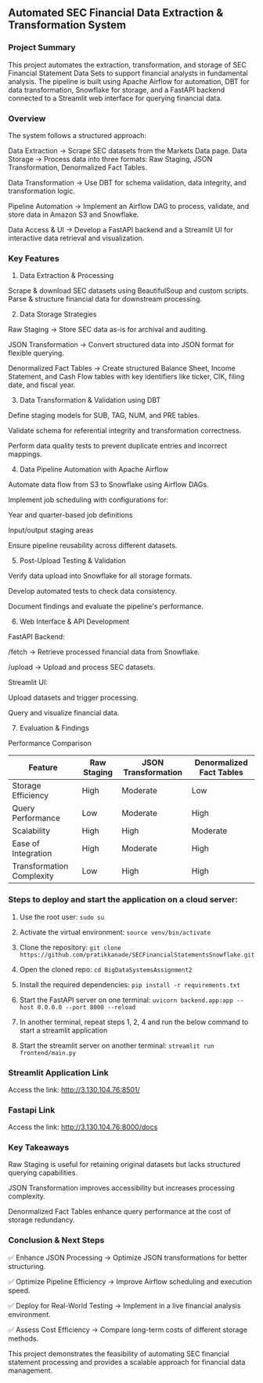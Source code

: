 ## Automated SEC Financial Data Extraction & Transformation System

### Project Summary

This project automates the extraction, transformation, and storage of SEC Financial Statement Data Sets to support financial analysts in fundamental analysis. The pipeline is built using Apache Airflow for automation, DBT for data transformation, Snowflake for storage, and a FastAPI backend connected to a Streamlit web interface for querying financial data.

### Overview

The system follows a structured approach:

Data Extraction → Scrape SEC datasets from the Markets Data page.
Data Storage → Process data into three formats: Raw Staging, JSON Transformation, Denormalized Fact Tables.

Data Transformation → Use DBT for schema validation, data integrity, and transformation logic.

Pipeline Automation → Implement an Airflow DAG to process, validate, and store data in Amazon S3 and Snowflake.

Data Access & UI → Develop a FastAPI backend and a Streamlit UI for interactive data retrieval and visualization.

### Key Features
1. Data Extraction & Processing

Scrape & download SEC datasets using BeautifulSoup and custom scripts.
Parse & structure financial data for downstream processing.

2. Data Storage Strategies
   
Raw Staging → Store SEC data as-is for archival and auditing.

JSON Transformation → Convert structured data into JSON format for flexible querying.

Denormalized Fact Tables → Create structured Balance Sheet, Income Statement, and Cash Flow tables with key identifiers like ticker, CIK, filing date, and fiscal year.

3. Data Transformation & Validation using DBT

Define staging models for SUB, TAG, NUM, and PRE tables.

Validate schema for referential integrity and transformation correctness.

Perform data quality tests to prevent duplicate entries and incorrect mappings.

4. Data Pipeline Automation with Apache Airflow
   
Automate data flow from S3 to Snowflake using Airflow DAGs.

Implement job scheduling with configurations for:

Year and quarter-based job definitions

Input/output staging areas

Ensure pipeline reusability across different datasets.

5. Post-Upload Testing & Validation
   
Verify data upload into Snowflake for all storage formats.

Develop automated tests to check data consistency.

Document findings and evaluate the pipeline's performance.

6. Web Interface & API Development
   
FastAPI Backend:

/fetch → Retrieve processed financial data from Snowflake.

/upload → Upload and process SEC datasets.

Streamlit UI:

Upload datasets and trigger processing.

Query and visualize financial data.

7. Evaluation & Findings
   
Performance Comparison

|Feature                   |	Raw Staging	  |   JSON Transformation  |	Denormalized Fact Tables  |
|--------------------------|----------------|------------------------|----------------------------|
|Storage Efficiency	      |      High	     |        Moderate	      |            Low             | 
|Query Performance	      |      Low	     |        Moderate	      |            High            |
|Scalability	            |      High      |	      High	         |          Moderate          |  
|Ease of Integration       | 	   High	     |       Moderate	      |            High            |
|Transformation Complexity | 	   Low        |         High	         |            High            |

### Steps to deploy and start the application on a cloud server:

1. Use the root user: `sudo su` 
 
2. Activate the virtual environment: `source venv/bin/activate`
 
3. Clone the repository: `git clone https://github.com/pratikkanade/SECFinancialStatementsSnowflake.git`
 
4. Open the cloned repo: `cd BigDataSystemsAssignment2`
 
5. Install the required dependencies: `pip install -r requirements.txt`
 
6. Start the FastAPI server on one terminal: `uvicorn backend.app:app --host 0.0.0.0 --port 8000 --reload`

7. In another terminal, repeat steps 1, 2, 4 and run the below command to start a streamlit application

8. Start the streamlit server on another terminal: `streamlit run frontend/main.py`

### Streamlit Application Link 
Access the link: http://3.130.104.76:8501/

### Fastapi Link
Access the link: http://3.130.104.76:8000/docs

### Key Takeaways
Raw Staging is useful for retaining original datasets but lacks structured querying capabilities.

JSON Transformation improves accessibility but increases processing complexity.

Denormalized Fact Tables enhance query performance at the cost of storage redundancy.

### Conclusion & Next Steps

✅ Enhance JSON Processing → Optimize JSON transformations for better structuring.

✅ Optimize Pipeline Efficiency → Improve Airflow scheduling and execution speed.

✅ Deploy for Real-World Testing → Implement in a live financial analysis environment.

✅ Assess Cost Efficiency → Compare long-term costs of different storage methods.

This project demonstrates the feasibility of automating SEC financial statement processing and provides a scalable approach for financial data management.
